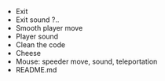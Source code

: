 - Exit
- Exit sound ?..
- Smooth player move
- Player sound
- Clean the code
- Cheese
- Mouse: speeder move, sound, teleportation
- README.md
